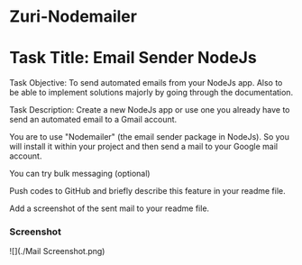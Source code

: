 # Zuri-Nodemailer
# Task Title: Email Sender NodeJs

Task Objective: To send automated emails from your NodeJs app. Also to be able to implement solutions majorly by going through the documentation.

Task Description: Create a new NodeJs app or use one you already have to send an automated email to a Gmail account.

You are to use "Nodemailer" (the email sender package in NodeJs). So you will install it within your project and then send a mail to your Google mail account.

You can try bulk messaging (optional)

Push codes to GitHub and briefly describe this feature in your readme file.

Add a screenshot of the sent mail to your readme file.

### Screenshot

![](./Mail Screenshot.png)
